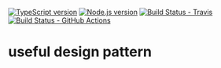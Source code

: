 [![TypeScript version][ts-badge]][typescript-4-2]
[![Node.js version][nodejs-badge]][nodejs]
[![Build Status - Travis][travis-badge]][travis-ci]
[![Build Status - GitHub Actions][gha-badge]][gha-ci]

# useful design pattern


[ts-badge]: https://img.shields.io/badge/TypeScript-4.2-blue.svg
[typescript-4-2]: https://www.typescriptlang.org/docs/handbook/release-notes/typescript-4-2.html
[nodejs-badge]: https://img.shields.io/badge/Node.js->=%2014.16-blue.svg
[nodejs]: https://nodejs.org/dist/latest-v14.x/docs/api/
[travis-badge]: https://travis-ci.com/nattatorn-dev/design-pattern-typescript.svg?branch=master
[travis-ci]: https://travis-ci.com/nattatorn-dev/design-pattern-typescript
[gha-badge]: https://github.com/nattatorn-dev/design-pattern-typescript/actions/workflows/nodejs.yml/badge.svg
[gha-ci]: https://github.com/nattatorn-dev/design-pattern-typescript/actions/workflows/nodejs.yml

